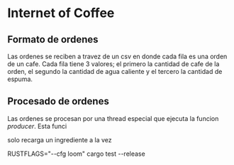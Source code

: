 # Internet of Coffee

## Formato de ordenes

Las ordenes se reciben a travez de un csv en donde cada fila es una orden de un cafe. Cada fila tiene 3 valores; el primero la cantidad de cafe de la orden, el segundo la cantidad de agua caliente y el tercero la cantidad de espuma.

## Procesado de ordenes

Las ordenes se procesan por una thread especial que ejecuta la funcion *producer*. Esta funci

solo recarga un ingrediente a la vez

RUSTFLAGS="--cfg loom" cargo test --release